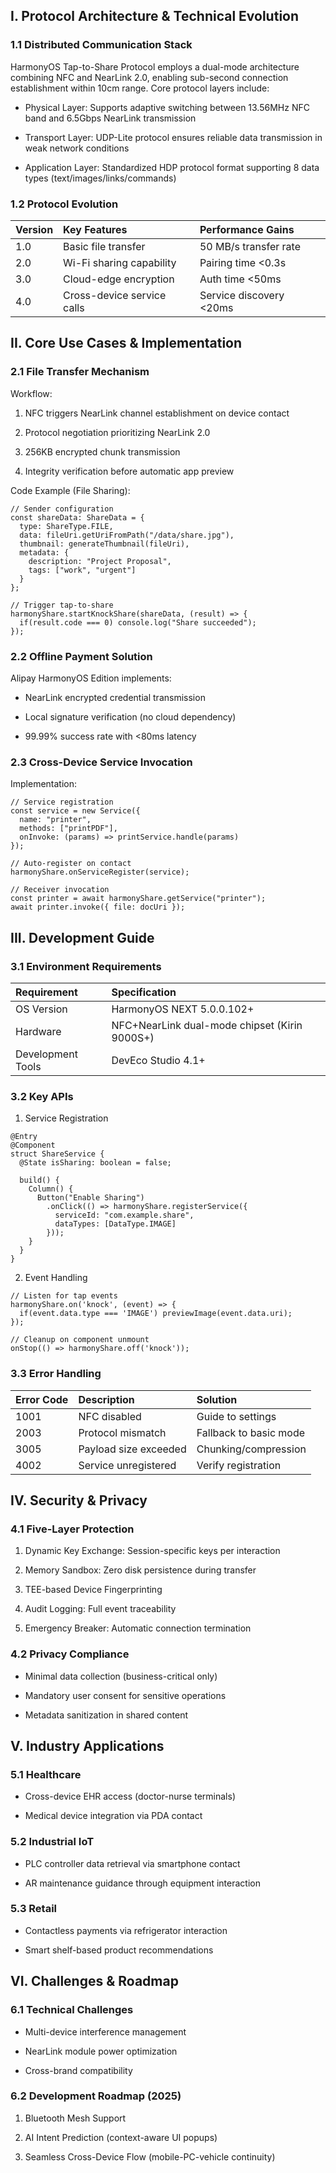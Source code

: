 

## I. Protocol Architecture & Technical Evolution

### 1.1 Distributed Communication Stack

HarmonyOS Tap-to-Share Protocol employs a dual-mode architecture combining NFC and NearLink 2.0, enabling sub-second connection establishment within 10cm range. Core protocol layers include:

* ​Physical Layer: Supports adaptive switching between 13.56MHz NFC band and 6.5Gbps NearLink transmission

* ​Transport Layer: UDP-Lite protocol ensures reliable data transmission in weak network conditions

* ​Application Layer: Standardized HDP protocol format supporting 8 data types (text/images/links/commands)

### 1.2 Protocol Evolution

| Version | Key Features               | Performance Gains       |
| :------ | :------------------------- | :---------------------- |
| 1.0     | Basic file transfer        | 50 MB/s transfer rate   |
| 2.0     | Wi-Fi sharing capability   | Pairing time <0.3s      |
| 3.0     | Cloud-edge encryption      | Auth time <50ms         |
| 4.0     | Cross-device service calls | Service discovery <20ms |

## II. Core Use Cases & Implementation

### 2.1 File Transfer Mechanism

​Workflow:

1. NFC triggers NearLink channel establishment on device contact

2. Protocol negotiation prioritizing NearLink 2.0

3. 256KB encrypted chunk transmission

4. Integrity verification before automatic app preview

​Code Example (File Sharing)​:

```
// Sender configuration  
const shareData: ShareData = {  
  type: ShareType.FILE,  
  data: fileUri.getUriFromPath("/data/share.jpg"),  
  thumbnail: generateThumbnail(fileUri),  
  metadata: {  
    description: "Project Proposal",  
    tags: ["work", "urgent"]  
  }  
};  
  
// Trigger tap-to-share  
harmonyShare.startKnockShare(shareData, (result) => {  
  if(result.code === 0) console.log("Share succeeded");  
});  
```

### 2.2 Offline Payment Solution

Alipay HarmonyOS Edition implements:

* NearLink encrypted credential transmission

* Local signature verification (no cloud dependency)

* 99.99% success rate with <80ms latency

### 2.3 Cross-Device Service Invocation

​Implementation:

```
// Service registration  
const service = new Service({  
  name: "printer",  
  methods: ["printPDF"],  
  onInvoke: (params) => printService.handle(params)  
});  
  
// Auto-register on contact  
harmonyShare.onServiceRegister(service);  
  
// Receiver invocation  
const printer = await harmonyShare.getService("printer");  
await printer.invoke({ file: docUri });  
```

## III. Development Guide

### 3.1 Environment Requirements

| Requirement       | Specification                                 |
| :---------------- | :-------------------------------------------- |
| OS Version        | HarmonyOS NEXT 5.0.0.102+                     |
| Hardware          | NFC+NearLink dual-mode chipset (Kirin 9000S+) |
| Development Tools | DevEco Studio 4.1+                            |

### 3.2 Key APIs

1. ​Service Registration​

```
@Entry  
@Component  
struct ShareService {  
  @State isSharing: boolean = false;  
  
  build() {  
    Column() {  
      Button("Enable Sharing")  
        .onClick(() => harmonyShare.registerService({  
          serviceId: "com.example.share",  
          dataTypes: [DataType.IMAGE]  
        }));  
    }  
  }  
}  
```

2. ​Event Handling​

```
// Listen for tap events  
harmonyShare.on('knock', (event) => {  
  if(event.data.type === 'IMAGE') previewImage(event.data.uri);  
});  
  
// Cleanup on component unmount  
onStop(() => harmonyShare.off('knock'));  
```

### 3.3 Error Handling

| Error Code | Description           | Solution               |
| :--------- | :-------------------- | :--------------------- |
| 1001       | NFC disabled          | Guide to settings      |
| 2003       | Protocol mismatch     | Fallback to basic mode |
| 3005       | Payload size exceeded | Chunking/compression   |
| 4002       | Service unregistered  | Verify registration    |

## IV. Security & Privacy

### 4.1 Five-Layer Protection

1. ​Dynamic Key Exchange: Session-specific keys per interaction

2. ​Memory Sandbox: Zero disk persistence during transfer

3. ​TEE-based Device Fingerprinting​

4. ​Audit Logging: Full event traceability

5. ​Emergency Breaker: Automatic connection termination

### 4.2 Privacy Compliance

* Minimal data collection (business-critical only)

* Mandatory user consent for sensitive operations

* Metadata sanitization in shared content

## V. Industry Applications

### 5.1 Healthcare

* Cross-device EHR access (doctor-nurse terminals)

* Medical device integration via PDA contact

### 5.2 Industrial IoT

* PLC controller data retrieval via smartphone contact

* AR maintenance guidance through equipment interaction

### 5.3 Retail

* Contactless payments via refrigerator interaction

* Smart shelf-based product recommendations

## VI. Challenges & Roadmap

### 6.1 Technical Challenges

* Multi-device interference management

* NearLink module power optimization

* Cross-brand compatibility

### 6.2 Development Roadmap (2025)

1. ​Bluetooth Mesh Support​

2. ​AI Intent Prediction​ (context-aware UI popups)

3. ​Seamless Cross-Device Flow​ (mobile-PC-vehicle continuity)

